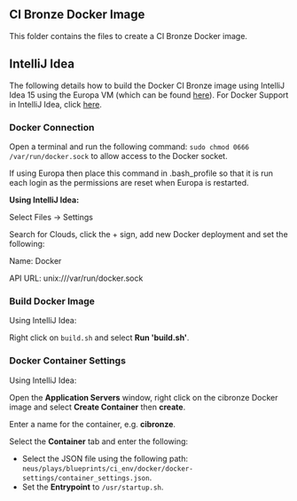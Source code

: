 ## CI Bronze Docker Image

This folder contains the files to create a CI Bronze Docker image.

## IntelliJ Idea

The following details how to build the Docker CI Bronze image using IntelliJ Idea 15 using the Europa VM (which can be found [here](http://github.com/gatblau/europa)).  For Docker Support in IntelliJ Idea, click [here](https://blog.jetbrains.com/idea/2015/03/docker-support-in-intellij-idea-14-1/).

### Docker Connection

Open a terminal and run the following command: `sudo chmod 0666 /var/run/docker.sock` to allow access to the Docker socket.  

If using Europa then place this command in .bash_profile so that it is run each login as the permissions are reset when Europa is restarted.

**Using IntelliJ Idea:**

Select Files -> Settings

Search for Clouds, click the + sign, add new Docker deployment and set the following:

Name:    Docker

API URL: unix:///var/run/docker.sock

### Build Docker Image

Using IntelliJ Idea:

Right click on `build.sh` and select **Run 'build.sh'**.

### Docker Container Settings

Using IntelliJ Idea:

Open the **Application Servers** window, right click on the cibronze Docker image and select **Create Container** then **create**.

Enter a name for the container, e.g. **cibronze**.

Select the **Container** tab and enter the following:

- Select the JSON file using the following path:  `neus/plays/blueprints/ci_env/docker/docker-settings/container_settings.json`.
- Set the **Entrypoint** to `/usr/startup.sh`.

